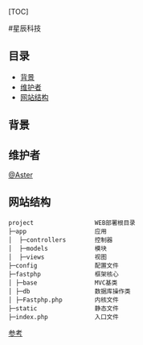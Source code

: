 [TOC]

#星辰科技


## 目录

* [背景](#背景)
* [维护者](#维护者)
* [网站结构](#网站结构)


## 背景


## 维护者
[@Aster](https://github.com/Asteryond/)

## 


## 网站结构
``` 
project                 WEB部署根目录  
├─app                   应用  
│  ├─controllers        控制器
│  ├─models             模块 
│  ├─views              视图 
├─config                配置文件
├─fastphp               框架核心 
│ ├─base                MVC基类 
│ ├─db                  数据库操作类
│ ├─Fastphp.php         内核文件    
├─static                静态文件
├─index.php             入口文件  
```
[参考](https://www.awaimai.com/128.html)

